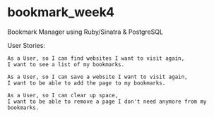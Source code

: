 # bookmark_week4
Bookmark Manager using Ruby/Sinatra &amp; PostgreSQL

User Stories:

```
As a User, so I can find websites I want to visit again,
I want to see a list of my bookmarks.
```

```
As a User, so I can save a website I want to visit again,
I want to be able to add the page to my bookmarks.
```

```
As a User, so I can clear up space,
I want to be able to remove a page I don't need anymore from my bookmarks.
```
